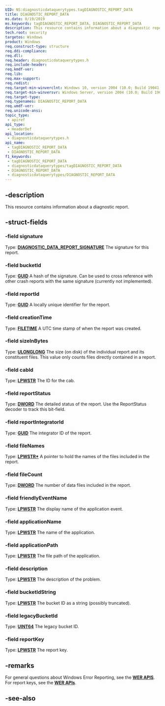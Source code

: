 ```yaml
---
UID: NS:diagnosticdataquerytypes.tagDIAGNOSTIC_REPORT_DATA
title: DIAGNOSTIC_REPORT_DATA
ms.date: 8/19/2019
ms.keywords: tagDIAGNOSTIC_REPORT_DATA, DIAGNOSTIC_REPORT_DATA
description: This resource contains information about a diagnostic report.
tech.root: security
targetos: Windows
product: Windows
req.construct-type: structure
req.ddi-compliance: 
req.dll: 
req.header: diagnosticdataquerytypes.h
req.include-header: 
req.kmdf-ver: 
req.lib: 
req.max-support: 
req.redist: 
req.target-min-winverclnt: Windows 10, version 2004 (10.0; Build 19041)
req.target-min-winversvr: Windows Server, version 2004 (10.0; Build 19041)
req.target-type: 
req.typenames: DIAGNOSTIC_REPORT_DATA
req.umdf-ver: 
req.unicode-ansi: 
topic_type:
 - apiref
api_type:
 - HeaderDef
api_location:
 - diagnosticdataquerytypes.h
api_name:
 - tagDIAGNOSTIC_REPORT_DATA
 - DIAGNOSTIC_REPORT_DATA
f1_keywords:
 - tagDIAGNOSTIC_REPORT_DATA
 - diagnosticdataquerytypes/tagDIAGNOSTIC_REPORT_DATA
 - DIAGNOSTIC_REPORT_DATA
 - diagnosticdataquerytypes/DIAGNOSTIC_REPORT_DATA
---
```


## -description

This resource contains information about a diagnostic report.

## -struct-fields

### -field signature

Type: **[DIAGNOSTIC_DATA_REPORT_SIGNATURE](/windows/win32/api/diagnosticdataquery/ns-diagnosticdataquerytypes-diagnostic_report_signature)**
The signature for this report.

### -field bucketId

Type: **[GUID](../guiddef/ns-guiddef-guid.md)**
A hash of the signature. Can be used to cross reference with other crash reports with the same signature (currently not implemented).

### -field reportId

Type: **[GUID](../guiddef/ns-guiddef-guid.md)**
A locally unique identifier for the report.

### -field creationTime

Type: **[FILETIME](../minwinbase/ns-minwinbase-filetime.md)**
A UTC time stamp of when the report was created.

### -field sizeInBytes

Type: **[ULONGLONG](/windows/win32/winprog/windows-data-types)**
The size (on disk) of the individual report and its constituent files. This value only counts files directly contained in a report.

### -field cabId

Type: **[LPWSTR](/windows/win32/winprog/windows-data-types)**
The ID for the cab.

### -field reportStatus

Type: **[DWORD](/windows/win32/winprog/windows-data-types)**
The detailed status of the report. Use the ReportStatus decoder to track this bit-field.

### -field reportIntegratorId

Type: **[GUID](../guiddef/ns-guiddef-guid.md)**
The integrator ID of the report.

### -field fileNames

Type: **[LPWSTR\*](/windows/win32/winprog/windows-data-types)**
A pointer to hold the names of the files included in the report.

### -field fileCount

Type: **[DWORD](/windows/win32/winprog/windows-data-types)**
The number of data files included in the report.

### -field friendlyEventName

Type: **[LPWSTR](/windows/win32/winprog/windows-data-types)**
The display name of the application event.

### -field applicationName

Type: **[LPWSTR](/windows/win32/winprog/windows-data-types)**
The name of the application.

### -field applicationPath

Type: **[LPWSTR](/windows/win32/winprog/windows-data-types)**
The file path of the application.

### -field description

Type: **[LPWSTR](/windows/win32/winprog/windows-data-types)**
The description of the problem.

### -field bucketIdString

Type: **[LPWSTR](/windows/win32/winprog/windows-data-types)**
The bucket ID as a string (possibly truncated).

### -field legacyBucketId

Type: **[UINT64](/windows/win32/winprog/windows-data-types)**
The legacy bucket ID.

### -field reportKey

Type: **[LPWSTR](/windows/win32/winprog/windows-data-types)**
The report key.

## -remarks

For general questions about Windows Error Reporting, see the [**WER APIS**]("https://docs.microsoft.com/en-us/windows/win32/api/_wer/").
For report keys, see the [**WER APIs**]("/windows/win32/api/werapi/nf-werapi-werstoregetnextreportkey").

## -see-also